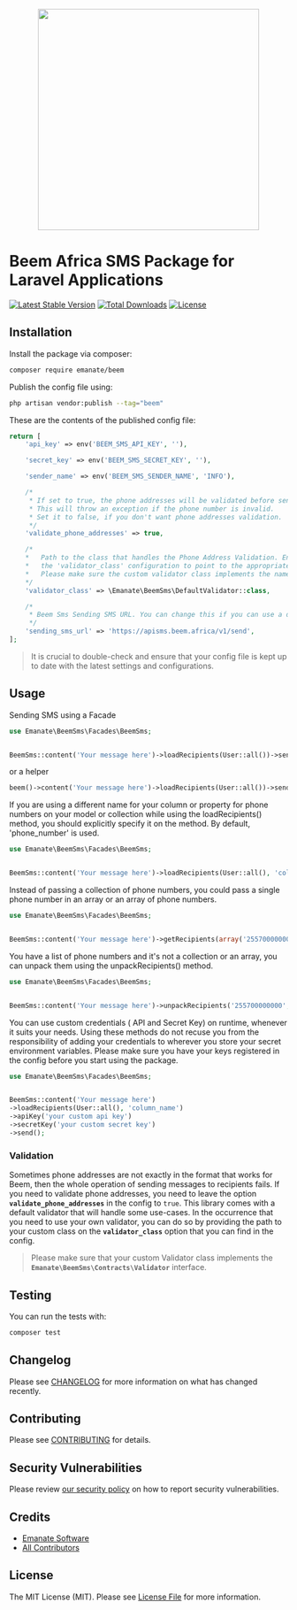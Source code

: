 <p align="center"><img src="https://beem.africa/wp-content/uploads/2020/12/Beem-menu-logo-02.svg" width="400"></p>

# Beem Africa SMS Package for Laravel Applications
[![Latest Stable Version](https://poser.pugx.org/emanate/beem/v)](https://packagist.org/packages/emanate/beem)
[![Total Downloads](https://poser.pugx.org/emanate/beem/downloads)](https://packagist.org/packages/emanate/beem) 
[![License](https://poser.pugx.org/emanate/beem/license)](https://packagist.org/packages/emanate/beem) 

## Installation

Install the package via composer:

```bash
composer require emanate/beem
```

Publish the config file using:

```bash
php artisan vendor:publish --tag="beem"
```

These are the contents of the published config file:

```php
return [
    'api_key' => env('BEEM_SMS_API_KEY', ''),

    'secret_key' => env('BEEM_SMS_SECRET_KEY', ''),

    'sender_name' => env('BEEM_SMS_SENDER_NAME', 'INFO'),

    /*
     * If set to true, the phone addresses will be validated before sending the SMS.
     * This will throw an exception if the phone number is invalid.
     * Set it to false, if you don't want phone addresses validation.
     */
    'validate_phone_addresses' => true,

    /*
    *   Path to the class that handles the Phone Address Validation. Ensure correct mapping of your custom validator class by updating 
    *   the 'validator_class' configuration to point to the appropriate namespace and class name.
    *   Please make sure the custom validator class implements the namespace Emanate\BeemSms\Contracts\Validator interface
    */
    'validator_class' => \Emanate\BeemSms\DefaultValidator::class,

    /*
     * Beem Sms Sending SMS URL. You can change this if you can use a different URL.
     */
    'sending_sms_url' => 'https://apisms.beem.africa/v1/send',
];
```

> It is crucial to double-check and ensure that your config file is kept up to date with the latest settings and configurations.

## Usage

Sending SMS using a Facade
```php
use Emanate\BeemSms\Facades\BeemSms;


BeemSms::content('Your message here')->loadRecipients(User::all())->send();
```
or a helper

```php
beem()->content('Your message here')->loadRecipients(User::all())->send();
```

If you are using a different name for your column or property for phone numbers on your model or collection while using the loadRecipients() method, you should explicitly specify it on the method. By default, 'phone_number' is used.

```php
use Emanate\BeemSms\Facades\BeemSms;


BeemSms::content('Your message here')->loadRecipients(User::all(), 'column_name')->send();
```

Instead of passing a collection of phone numbers, you could pass a single phone number in an array or an array of phone numbers.

```php
use Emanate\BeemSms\Facades\BeemSms;


BeemSms::content('Your message here')->getRecipients(array('255700000000', '255711111111', '255722222222'))->send();
```

You have a list of phone numbers and it's not a collection or an array, you can unpack them using the unpackRecipients() method.

```php
use Emanate\BeemSms\Facades\BeemSms;


BeemSms::content('Your message here')->unpackRecipients('255700000000', '255711111111', '255722222222')->send();

```

You can use custom credentials ( API and Secret Key) on runtime, whenever it suits your needs. Using these methods do not recuse you from the responsibility of adding your credentials to wherever you store your secret environment variables. Please make sure you have your keys registered in the config before you start using the package.

```php
use Emanate\BeemSms\Facades\BeemSms;


BeemSms::content('Your message here')
->loadRecipients(User::all(), 'column_name')
->apiKey('your custom api key')
->secretKey('your custom secret key')
->send();
```

### Validation
Sometimes phone addresses are not exactly in the format that works for Beem, then the whole operation of sending messages to recipients fails. If you need to validate phone addresses, you need to leave the option **`validate_phone_addresses`** in the config to `true`. This library comes with a default validator that will handle some use-cases. In the occurrence that you need to use your own validator, you can do so by providing the path to your custom class on the **`validator_class`** option that you can find in the config. 

> Please make sure that your custom Validator class implements the **`Emanate\BeemSms\Contracts\Validator`** interface.

## Testing
You can run the tests with:

```bash
composer test
```

## Changelog

Please see [CHANGELOG](CHANGELOG.md) for more information on what has changed recently.

## Contributing

Please see [CONTRIBUTING](https://github.com/spatie/.github/blob/main/CONTRIBUTING.md) for details.

## Security Vulnerabilities

Please review [our security policy](../../security/policy) on how to report security vulnerabilities.

## Credits

- [Emanate Software](https://github.com/wao1ook)
- [All Contributors](../../contributors)

## License

The MIT License (MIT). Please see [License File](LICENSE.md) for more information.
